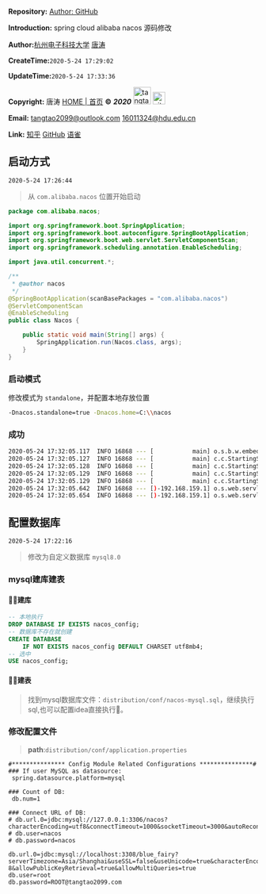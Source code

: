**Repository:** [Author: GitHub](https://github.com/tangtaoshadow/) 

**Introduction:**  spring cloud alibaba nacos 源码修改

**Author:**[杭州电子科技大学](http://www.hdu.edu.cn/)   [唐涛](https://www.promiselee.cn/tao) 

**CreateTime:**`2020-5-24 17:29:02`

**UpdateTime:**`2020-5-24 17:33:36`

**Copyright:**  唐涛 [HOME | 首页](https://www.promiselee.cn/tao) **©**  ***2020***  [<img alt="tangtao" style="width:35px;display:inline;" src="https://www.promiselee.cn/share_static/files/github/tao-logo.svg"/>](https://www.promiselee.cn/tao)  [<img style="width:25px;display:inline;margin-bottom:5px;" alt="github" src="https://www.promiselee.cn/share_static/files/github/github-logo.svg"/>](https://github.com/tangtaoshadow)

**Email:**  <tangtao2099@outlook.com> [16011324@hdu.edu.cn](mailto:16011324@hdu.edu.cn)

**Link:**  [知乎](https://www.zhihu.com/people/tang-tao-24-36/activities)   [GitHub](https://github.com/tangtaoshadow) [语雀](https://www.yuque.com/tangtao-frbji)



## 启动方式

`2020-5-24 17:26:44`

> 从 `com.alibaba.nacos` 位置开始启动

```java
package com.alibaba.nacos;

import org.springframework.boot.SpringApplication;
import org.springframework.boot.autoconfigure.SpringBootApplication;
import org.springframework.boot.web.servlet.ServletComponentScan;
import org.springframework.scheduling.annotation.EnableScheduling;

import java.util.concurrent.*;

/**
 * @author nacos
 */
@SpringBootApplication(scanBasePackages = "com.alibaba.nacos")
@ServletComponentScan
@EnableScheduling
public class Nacos {

    public static void main(String[] args) {
        SpringApplication.run(Nacos.class, args);
    }
}

```

### 启动模式

修改模式为 `standalone`，并配置本地存放位置

```bash
-Dnacos.standalone=true -Dnacos.home=C:\\nacos
```



### 成功

```bash
2020-05-24 17:32:05.117  INFO 16868 --- [           main] o.s.b.w.embedded.tomcat.TomcatWebServer  : Tomcat started on port(s): 8848 (http) with context path '/nacos'
2020-05-24 17:32:05.127  INFO 16868 --- [           main] c.c.StartingSpringApplicationRunListener : Nacos Log files: C:\nacos\logs
2020-05-24 17:32:05.128  INFO 16868 --- [           main] c.c.StartingSpringApplicationRunListener : Nacos Log files: C:\nacos\conf
2020-05-24 17:32:05.129  INFO 16868 --- [           main] c.c.StartingSpringApplicationRunListener : Nacos Log files: C:\nacos\data
2020-05-24 17:32:05.129  INFO 16868 --- [           main] c.c.StartingSpringApplicationRunListener : Nacos started successfully in stand alone mode. use embedded storage
2020-05-24 17:32:05.642  INFO 16868 --- [)-192.168.159.1] o.s.web.servlet.DispatcherServlet        : Initializing Servlet 'dispatcherServlet'
2020-05-24 17:32:05.654  INFO 16868 --- [)-192.168.159.1] o.s.web.servlet.DispatcherServlet        : Completed initialization in 12 ms
```



## 配置数据库

`2020-5-24 17:22:16`

> 修改为自定义数据库 `mysql8.0`

### mysql建库建表

#### 💨👀建库

```sql
-- 本地执行
DROP DATABASE IF EXISTS nacos_config;
-- 数据库不存在就创建
CREATE DATABASE
    IF NOT EXISTS nacos_config DEFAULT CHARSET utf8mb4;
-- 选中
USE nacos_config;
```

#### 💨👀建表

> 找到mysql数据库文件：`distribution/conf/nacos-mysql.sql`，继续执行sql,也可以配置idea直接执行💖。



### 修改配置文件

> **path**:`distribution/conf/application.properties`

```properties
#*************** Config Module Related Configurations ***************#
### If user MySQL as datasource:
 spring.datasource.platform=mysql

### Count of DB:
 db.num=1

### Connect URL of DB:
# db.url.0=jdbc:mysql://127.0.0.1:3306/nacos?characterEncoding=utf8&connectTimeout=1000&socketTimeout=3000&autoReconnect=true&useUnicode=true&useSSL=false&serverTimezone=UTC
# db.user=nacos
# db.password=nacos

db.url.0=jdbc:mysql://localhost:3308/blue_fairy?serverTimezone=Asia/Shanghai&useSSL=false&useUnicode=true&characterEncoding=utf-8&allowPublicKeyRetrieval=true&allowMultiQueries=true
db.user=root
db.password=ROOT@tangtao2099.com
```

